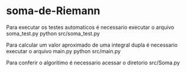 # soma-de-Riemann

Para executar os testes automaticos é necessario executar o arquivo soma_test.py
python src/soma_test.py

Para calcular um valor aproximado de uma integral dupla é necessario executar o arquivo main.py
python src/main.py

Para conferir o algoritimo é necessario acessar o diretorio src/Soma.py